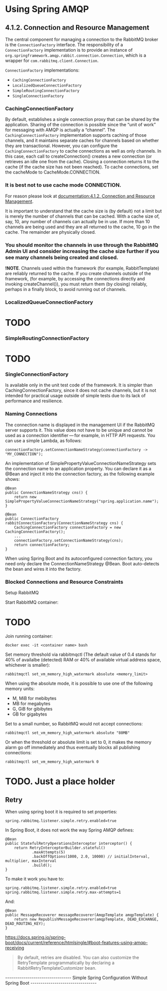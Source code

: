 # Using Spring AMQP

## 4.1.2. Connection and Resource Management

The central component for managing a connection to the RabbitMQ broker is the ```ConnectionFactory``` interface. The responsibility of a ```ConnectionFactory``` implementation is to provide an instance of ```org.springframework.amqp.rabbit.connection.Connection```, which is a wrapper for ```com.rabbitmq.client.Connection```.

```ConnectionFactory``` implementations:
* ```CachingConnectionFactory```
* ```LocalizedQueueConnectionFactory```
* ```SimpleRoutingConnectionFactory```
* ```SingleConnectionFactory```

### CachingConnectionFactory

By default, establishes a single connection proxy that can be shared by the application. Sharing of the connection is possible since the “unit of work” for messaging with AMQP is actually a “channel”. The ```CachingConnectionFactory``` implementation supports caching of those channels, and it maintains separate caches for channels based on whether they are transactional.
However, you can configure the ```CachingConnectionFactory``` to cache connections as well as only channels. In this case, each call to createConnection() creates a new connection (or retrieves an idle one from the cache). Closing a connection returns it to the cache (if the cache size has not been reached). To cache connections, set the cacheMode to CacheMode.CONNECTION.

### It is best not to use cache mode CONNECTION.
For reason please look at [documentation:4.1.2. Connection and Resource Management](https://docs.spring.io/spring-amqp/docs/current/reference/html/).

It is important to understand that the cache size is (by default) not a limit but is merely the number of channels that can be cached. With a cache size of, say, 10, any number of channels can actually be in use. If more than 10 channels are being used and they are all returned to the cache, 10 go in the cache. The remainder are physically closed.

### You should monitor the channels in use through the RabbitMQ Admin UI and consider increasing the cache size further if you see many channels being created and closed.

**!NOTE**. Channels used within the framework (for example, RabbitTemplate) are reliably returned to the cache. If you create channels outside of the framework, (for example, by accessing the connections directly and invoking createChannel()), you must return them (by closing) reliably, perhaps in a finally block, to avoid running out of channels.

### LocalizedQueueConnectionFactory
# TODO
### SimpleRoutingConnectionFactory
# TODO
### SingleConnectionFactory 

Is available only in the unit test code of the framework. It is simpler than CachingConnectionFactory, since it does not cache channels, but it is not intended for practical usage outside of simple tests due to its lack of performance and resilience.

### Naming Connections

The connection name is displayed in the management UI if the RabbitMQ server supports it. This value does not have to be unique and cannot be used as a connection identifier — for example, in HTTP API requests. You can use a simple Lambda, as follows:
```
connectionFactory.setConnectionNameStrategy(connectionFactory -> "MY_CONNECTION");
```
An implementation of SimplePropertyValueConnectionNameStrategy sets the connection name to an application property. You can declare it as a @Bean and inject it into the connection factory, as the following example shows:
```
@Bean
public ConnectionNameStrategy cns() {
    return new SimplePropertyValueConnectionNameStrategy("spring.application.name");
}

@Bean
public ConnectionFactory rabbitConnectionFactory(ConnectionNameStrategy cns) {
    CachingConnectionFactory connectionFactory = new CachingConnectionFactory();
    ...
    connectionFactory.setConnectionNameStrategy(cns);
    return connectionFactory;
}
```

When using Spring Boot and its autoconfigured connection factory, you need only declare the ConnectionNameStrategy @Bean. Boot auto-detects the bean and wires it into the factory.

### Blocked Connections and Resource Constraints

Setup RabbitMQ 

Start RabbitMQ container:
# TODO
Join running container:
```
docker exec -it <container name> bash
```
Set memory threshold via rabbitmqctl (The default value of 0.4 stands for 40% of availalbe (detected) RAM or 40% of available virtual address space, whichever is smaller):
```
rabbitmqctl set_vm_memory_high_watermark absolute <memory_limit>
```
When using the absolute mode, it is possible to use one of the following memory units:
* M, MiB for mebibytes
* MB for megabytes
* G, GiB for gibibytes
* GB for gigabytes

Set to a small number, so RabbitMQ would not accept connections:
```
rabbitmqctl set_vm_memory_high_watermark absolute "80MB"
```

Or when the threshold or absolute limit is set to 0, it makes the memory alarm go off immediately and thus eventually blocks all publishing connections:
```
rabbitmqctl set_vm_memory_high_watermark 0
```


# TODO. Just a place holder 
## Retry

When using spring boot it is required to set properties:
```
spring.rabbitmq.listener.simple.retry.enabled=true
```

In Spring Boot, it does not work the way Spring AMQP defines:
```
@Bean
public StatefulRetryOperationsInterceptor interceptor() {
	return RetryInterceptorBuilder.stateful()
			.maxAttempts(5)
			.backOffOptions(1000, 2.0, 10000) // initialInterval, multiplier, maxInterval
			.build();
}
```

To make it work you have to:
```
spring.rabbitmq.listener.simple.retry.enabled=true
spring.rabbitmq.listener.simple.retry.max-attempts=1
```

And:
```
@Bean
public MessageRecoverer messageRecoverer(AmqpTemplate amqpTemplate) {
    return new RepublishMessageRecoverer(amqpTemplate, DEAD_EXCHANGE, DEAD_ROUTING_KEY);
}
```


https://docs.spring.io/spring-boot/docs/current/reference/htmlsingle/#boot-features-using-amqp-receiving

> By default, retries are disabled. You can also customize the RetryTemplate programmatically by declaring a RabbitRetryTemplateCustomizer bean.





--------------------------------- Simple Spring Configuration Without Spring Boot ---------------------------------
















